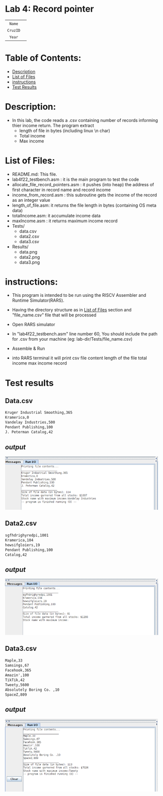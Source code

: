 # Lab 4: Record pointer

|	|	|
|:------:	|:-----------------------------------------------:	|
| `Name` 	|   	|
| `CruzID` 	|  	|
| `Year` 	|  	|


# Table of Contents:


- [Description](#description)
- [List of Files](#list-of-files)
- [instructions](#instructions)
- [Test Results](#test-results)



# Description:
- In this lab, the code reads a .csv containing number of records informing thier income return.
The program extract 
	- length of file in bytes (including linux  \n char)
	- Total income 
	- Max income

# List of Files:
- README.md: This file.
- lab4f22_testbench.asm : it is the main program to test the code
- allocate_file_record_pointers.asm : it pushes (into heap) the address of first character in record name and record income
- income_from_record.asm : this subroutine gets the income of the record as an integer value
- length_of_file.asm: it returns the file length in bytes (containing OS meta data)
- totalIncome.asm: it accumulate income data
- maxIncome.asm : it returns maximum income record
- Tests/ 
	- data.csv
	- data2.csv
	- data3.csv
- Results/ 
	- data.png
	- data2.png
	- data3.png 


# instructions:
- This program is intended to be run using the RISCV Assembler and Runtime Simulator(RARS). 
- Having the directory structure as in [List of Files](#list-of-files)  section and "file_name.csv" file that will be processed

- Open RARS simulator
- In "lab4f22_testbench.asm"  line number 60, You should include the path for .csv from your machine (eg: lab-dir/Tests/file_name.csv)
- Assemble & Run 
- into RARS terminal it will print 
	csv file content 
	length of the file 
	total income 
	max income record
# Test results
## Data.csv 
```csv
Kruger Industrial Smoothing,365
Kramerica,0
Vandelay Industries,500
Pendant Publishing,100
J. Peterman Catalog,42
```
***output***
-------
![Data output](./Results/data.png)

## Data2.csv 
```csv
sgfhdrighyredpi,1001
Kramerica,104
hewsifgloiers,19
Pendant Publishing,100
Catalog,42
```
***output***
------
![Data output](./Results/data2.png)

## Data3.csv 
```csv
Maple,33
Samsings,67
Facehook,365
Amazin',100
TikTik,42
Tweety,5600
Absolutely Boring Co. ,10
SpaceZ,809
```
***output***
------
![Data output](./Results/data3.png)
